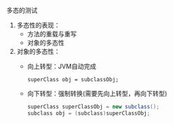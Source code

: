 多态的测试

1. 多态性的表现：
	* 方法的重载与重写
	* 对象的多态性
2. 对象的多态性：
	* 向上转型：JVM自动完成
		
		`superClass obj = subclassObj;`
		
	* 向下转型：强制转换(需要先向上转型，再向下转型)
		
		```java
		superClass superClassObj = new subclass();
		subclass obj = (subclass)superClassObj;
		```
